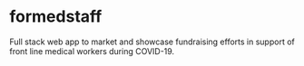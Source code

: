 # formedstaff
Full stack web app to market and showcase fundraising efforts in support of front line medical workers during COVID-19.
